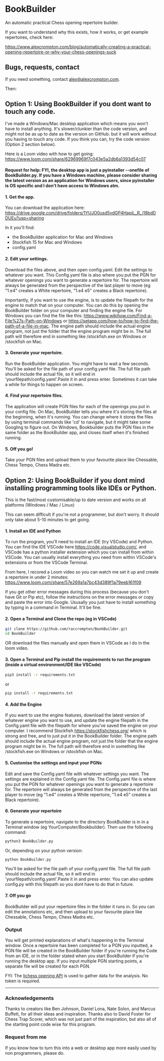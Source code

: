 

# BookBuilder
An automatic practical Chess opening repertoire builder.


If you want to understand why this exists, how it works, or get example repertoires, check here:

https://www.alexcrompton.com/blog/automatically-creating-a-practical-opening-repertoire-or-why-your-chess-openings-suck


## Bugs, requests, contact
If you need something, contact alex@alexcrompton.com.

Then:

<!-- INSTALLATION -->
## Option 1: Using BookBuilder if you dont want to touch any code.


I've made a Windows/Mac desktop application which means you won't have to install anything. It's slower/clunkier than the code version, and might not be as up to date as the version on GitHub. but it will work without you having to touch any code. If you think you can, try the code version (Option 2 section below).

Here is a Loom video with how to get going: https://www.loom.com/share/62969969f7c043e5a2db6a1393d54c07


#### Request for help: FYI, the desktop app is just a pyinstaller --onefile of BookBuilder.py. If you have a Windows machine, please consider sharing the latest version as an application for Windows users, since pyinstaller is OS specific and I don't have access to Windows atm.



#### 1. Get the app.


You can download the application here: https://drive.google.com/drive/folders/1YUJO0usd5vdGP4HapiL_R_j18bdDDUEu?usp=sharing


In it you'll find:
- the BookBuilder application for Mac and Windows
- Stockfish 15 for Mac and Windows
- config.yaml

#### 2. Edit your settings.


Download the files above, and then open config.yaml. Edit the settings to whatever you want. This Config.yaml file is also where you put the PGN for whatever openings you want to generate a repertoire for. The repertoire will always be generated from the perspective of the last player to move (eg "1.e4" creates a White repertoire, "1.e4 e5" creates a Black repertoire).


Importantly, if you want to use the engine, is to update the filepath for the engine to match that on your computer. You can do this by opening the BookBuilder folder on your computer and finding the engine file. For Windows you can find the file like this: https://www.wikihow.com/Find-a-File%27s-Path-on-Windows or https://setapp.com/how-to/how-to-find-the-path-of-a-file-in-mac.
The engine path should include the actual engine program, not just the folder that the engine program might be in. The full path will therefore end in something like /stockfish.exe on Windows or /stockfish on Mac.


#### 3. Generate your repertoire.


Run the BookBuilder application. You might have to wait a few seconds. You'll be asked for the file path of your config.yaml file. The full file path should include the actual file, so it will end in 'yourfilepath/config.yaml'.Paste it in and press enter. Sometimes it can take a while for things to happen on screen.

#### 4. Find your repertoire files.


The application will create PGN files for each of the openings you put in your config file. On Mac, BookBuilder tells you where it's storing the files at the beginning, when it's running. You can change where it stores the files by using terminal commands like 'cd' to navigate, but it might take some Googling to figure out. On Windows, Bookbuilder puts the PGN files in the same folder as the BookBuilder app, and closes itself when it's finished running.


#### 5. Off you go!

Take your PGN files and upload them to your favourite place like Chessable, Chess Tempo, Chess Madra etc.




<!-- INSTALLATION -->
## Option 2: Using BookBuilder if you dont mind installing programming tools like IDEs or Python.

This is the fast/most customisable/up to date version and works on all platforms (Windows / Mac / Linux)

This can seem difficult if you're not a programmer, but don't worry. It should only take about 5-10 minutes to get going.

#### 1. Install an IDE and Python

To run the program, you'll need to install an IDE (try VSCode) and Python. You can find the IDE VSCode here https://code.visualstudio.com/, and VSCode has a python installer extension which you can install from within VSCode. You can usually  install everything you need from within VSCode's extensions or from the VSCode Terminal.

From here, I recored a Loom video so you can watch me set it up and create a repertoire in under 2 minutes: https://www.loom.com/share/57e269a1a7bc43d389f1a79eeb161f09

If you get other error messages during this process (because you don't have Git or Pip etc), follow the instructions on the error messages or copy and paste the error into Google. Ususally you just have to install something by typing in a command in Terminal. It'll be fine.



#### 2. Open a Terminal and Clone the repo (eg in VSCode)


   ```sh
   git clone https://github.com/raccrompton/BookBuilder.git
   cd BookBuilder
   ```
   OR
   download the files manually and open them in VSCode as I do in the loom video.
   
   

#### 3. Open a Terminal and Pip install the requirements to run the program (inside a virtual environment/IDE like VSCode)

   ```sh
   pip3 install -r requirements.txt
   ```
   
   or
   
   ```sh
   pip install -r requirements.txt
   ```


#### 4. Add the Engine

If you want to use the engine features, download the latest version of whatever engine you want to use, and update the engine filepath in the Config.yaml file with the filepath for where you've saved the engine on your computer. I recommend Stockfish https://stockfishchess.org/ which is strong and free, and to just put it in the BookBuilder folder. The engine path should include the actual engine program, not just the folder that the engine program might be in. The full path will therefore end in something like /stockfish.exe on Windows or /stockfish on Mac.


#### 5. Customise the settings and input your PGNs


Edit and save the Config.yaml file with whatever settings you want. The settings are explained in the Config.yaml file. The Config.yaml file is where you put the PGN for whatever openings you want to generate a repertoire for. The repertoire will always be generated from the perspective of the last player to move (eg "1.e4" creates a White repertoire, "1.e4 e5" creates a Black repertoire).


#### 6. Generate your repertoire


To generate a repertoire, navigate to the directory BookBuilder is in in a Terminal window (eg YourComputer/Bookbuilder). Then use the following command:

   ```sh
   python3 BookBuilder.py
   ```
Or, depending on your python version:

   ```sh
   python BookBuilder.py
   ```
You'll be asked for the file path of your config.yaml file. The full file path should include the actual file, so it will end in 'yourfilepath/config.yaml'.Paste it in and press enter. You can also update config.py with this filepath so you dont have to do that in future.


#### 7. Off you go
BookBuilder will put your repertoire files in the folder it runs in. So you can edit the annotations etc, and then upload to your favourite place like Chessable, Chess Tempo, Chess Madra etc.




### Output
You will get printed explanations of what's happening in the Terminal window. Once a repertoire has been completed for a PGN you inputted, a PGN file will be created in the BookBuilder folder if you're running the Code from an IDE, or in the folder stated when you start BookBuilder if you're running the desktop app. If you input multiple PGN starting points, a separate file will be created for each PGN.

FYI:
The [lichess opening API](https://lichess.org/api) is used to gather data for the analysis. No token is required.

---
<!-- ACKNOWLEDGEMENTS -->
### Acknowledgements

Thanks to creators like Ben Johnson, Daniel Lona, Nate Solon, and Marcus Buffett, for all their ideas and inspiration. Thanks also to David Foster for Chess Trap Scorer, which was not just part of the inspiration, but also all of the starting point code wise for this program. 

### Request from me
If you know how to turn this into a web or desktop app more easily used by non programmers, please do.
